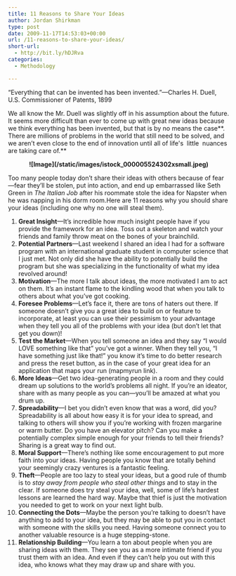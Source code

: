 ```yaml
---
title: 11 Reasons to Share Your Ideas
author: Jordan Shirkman
type: post
date: 2009-11-17T14:53:03+00:00
url: /11-reasons-to-share-your-ideas/
short-url:
  - http://bit.ly/hDJRva
categories:
  - Methodology

---
```

&#8220;Everything that can be invented has been invented.&#8221;—Charles H. Duell, U.S. Commissioner of Patents, 1899

We all know the Mr. Duell was slightly off in his assumption about the future. It seems more difficult than ever to come up with great new ideas because we think everything has been invented, but that is by no means the case**. There are millions of problems in the world that still need to be solved, and we aren’t even close to the end of innovation until all of life's  little  nuances are taking care of.**

<p style="text-align:center;">
  <strong>![Image](/static/images/istock_000005524302xsmall.jpeg)<br /> </strong>
</p>

Too many people today don’t share their ideas with others because of fear—fear they’ll be stolen, put into action, and end up embarrassed like Seth Green in _The Italian Job_ after his roommate stole the idea for Napster when he was napping in his dorm room.<!--more-->Here are 11 reasons why you should share your ideas (including one why no one will steal them).

  1. **Great Insight**—It’s incredible how much insight people have if you provide the framework for an idea. Toss out a skeleton and watch your friends and family throw meat on the bones of your brainchild.
  2. **Potential Partners**—Last weekend I shared an idea I had for a software program with an international graduate student in computer science that I just met. Not only did she have the ability to potentially build the program but she was specializing in the functionality of what my idea revolved around!
  3. **Motivation**—The more I talk about ideas, the more motivated I am to act on them. It’s an instant flame to the kindling wood that when you talk to others about what you’ve got cooking.
  4. **Foresee Problems**—Let’s face it, there are tons of haters out there. If someone doesn’t give you a great idea to build on or feature to incorporate, at least you can use their pessimism to your advantage when they tell you all of the problems with your idea (but don’t let that get you down)!
  5. **Test the Market**—When you tell someone an idea and they say “I would LOVE something like that” you’ve got a winner. When they tell you, “I have something just like that!” you know it’s time to do better research and press the reset button, as in the case of your great idea for an application that maps your run (mapmyrun link).
  6. **More Ideas**—Get two idea-generating people in a room and they could dream up solutions to the world’s problems all night. If you’re an ideator, share with as many people as you can—you’ll be amazed at what you drum up.
  7. **Spreadability**—I bet you didn’t even know that was a word, did you? Spreadability is all about how easy it is for your idea to spread, and talking to others will show you if you’re working with frozen margarine or warm butter. Do you have an elevator pitch? Can you make a potentially complex simple enough for your friends to tell their friends? Sharing is a great way to find out.
  8. **Moral Support**—There’s nothing like some encouragement to put more faith into your ideas. Having people you know that are totally behind your seemingly crazy ventures is a fantastic feeling.
  9. **Theft**—People are too lazy to steal your ideas, but a good rule of thumb is to _stay away from people who steal other things_ and to stay in the clear. If someone does try steal your idea, well, some of life’s hardest lessons are learned the hard way. Maybe that thief is just the motivation you needed to get to work on your next light bulb.
 10. **Connecting the Dots**—Maybe the person you’re talking to doesn’t have anything to add to your idea, but they may be able to put you in contact with someone with the skills you need. Having someone connect you to another valuable resource is a huge stepping-stone.
 11. **Relationship Building**—You learn a ton about people when you are sharing ideas with them. They see you as a more intimate friend if you trust them with an idea. And even if they can’t help you out with this idea, who knows what they may draw up and share with you.
